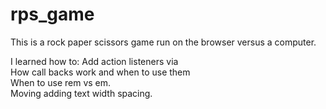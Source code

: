 # rps_game
This is a rock paper scissors game run on the browser versus a computer.

I learned how to:
Add action listeners via \
How call backs work and when to use them\
When to use rem vs em.\
Moving adding text width spacing.
